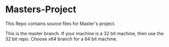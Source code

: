 # Masters-Project
This Repo contains source files for Master's project.

This is the master branch.
If your machine is a 32 bit machine, then use the 32 bit repo. Choose x64 branch for a 64 bit machine.

